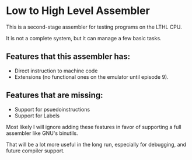 # Low to High Level Assembler

This is a second-stage assembler for testing programs on the LTHL CPU.

It is not a complete system, but it can manage a few basic tasks.

## Features that this assembler has:
 - Direct instruction to machine code
 - Extensions (no functional ones on the emulator until episode 9).

## Features that are missing:
 - Support for psuedoinstructions
 - Support for Labels

Most likely I will ignore adding these features in favor of supporting a full assembler like GNU's binutils.

That will be a lot more useful in the long run, especially for debugging, and future compiler support.

